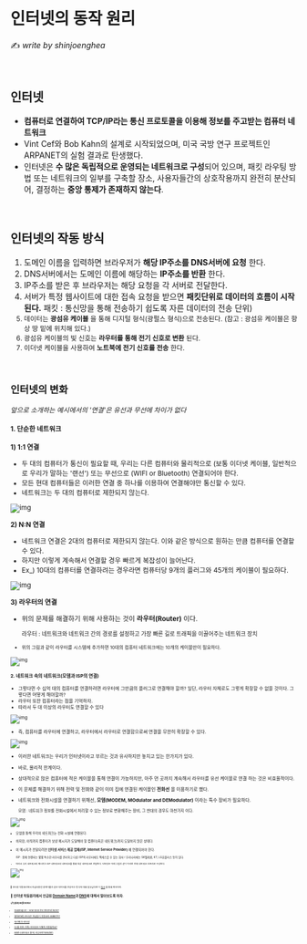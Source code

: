 # 인터넷의 동작 원리

:writing_hand: *write by shinjoenghea*

<BR>

## 인터넷

- **컴퓨터로 연결하여 TCP/IP라는 통신 프로토콜을 이용해 정보를 주고받는 컴퓨터 네트워크**
- Vint Cef와 Bob Kahn의 설계로 시작되었으며, 미국 국방 연구 프로젝트인 ARPANET의 실험 결과로 탄생했다.
- 인터넷은 **수 많은 독립적으로 운영되는 네트워크로 구성**되어 있으며, 패킷 라우팅 방법 또는 네트워크의 일부를 구축할 장소, 사용자들간의 상호작용까지 완전히 분산되어, 결정하는 **중앙 통제가 존재하지 않는다**.

<BR>

## 인터넷의 작동 방식

  1. 도메인 이름을 입력하면 브라우저가 **해당 IP주소를 DNS서버에 요청** 한다.
  2. DNS서버에서는 도메인 이름에 해당하는 **IP주소를 반환** 한다.
  3. IP주소를 받은 후 브라우저는 해당 요청을 각 서버로 전달한다.
  4. 서버가 특정 웹사이트에 대한 접속 요청을 받으면 **패킷단위로 데이터의 흐름이 시작된다.**
     <SAMLL>패킷 : 통신망을 통해 전송하기 쉽도록 자른 데이터의 전송 단위)<SMALL>
  5. 데이터는 **광섬유 케이블** 을 통해 디지털 형식(광펄스 형식)으로 전송된다.
     (참고 : 광섬유 케이블은 항상 땅 밑에 위치해 있다.)
  6. 광섬유 케이블의 빛 신호는 **라우터를 통해 전기 신호로 변환** 된다.
  7. 이더넷 케이블을 사용하여 **노트북에 전기 신호를 전송** 한다.

<BR>

## 인터넷의 변화

*앞으로 소개하는 예시에서의 '연결'은 유선과 무선에 차이가 없다*

#### 1. 단순한 네트워크

**1) 1:1 연결**

- 두 대의 컴퓨터가 통신이 필요할 때, 우리는 다른 컴퓨터와 물리적으로 (보통 이더넷 케이블, 일반적으로 우리가 말하는 '랜선') 또는 무선으로 (WIFI or Bluetooth) 연결되어야 한다.
- 모든 현대 컴퓨터들은 이러한 연결 중 하나를 이용하여 연결해야만 통신할 수 있다.
- 네트워크는 두 대의 컴퓨터로 제한되지 않는다.


![img](https://media.vlpt.us/images/doomchit_3/post/0adb405a-6fab-48e2-b4d0-762c255b9d9c/1.png)



**2) N:N 연결**

- 네트워크 연결은 2대의 컴퓨터로 제한되지 않는다. 이와 같은 방식으로 원하는 만큼 컴퓨터를 연결할 수 있다. 
- 하지만 이렇게 계속해서 연결할 경우 빠르게 복잡성이 늘어난다.
- Ex_) 10대의 컴퓨터를 연결하려는 경우라면 컴퓨터당 9개의 플러그와 45개의 케이블이 필요하다.

![img](https://media.vlpt.us/images/doomchit_3/post/347572a8-3b5b-4b72-89fb-40091d17df10/2.png)



**3) 라우터의 연결**

- 위의 문제를 해결하기 위해 사용하는 것이 **라우터(Router)** 이다. 

  <small>라우터 : 네트워크와 네트워크 간의 경로를 설정하고 가장 빠른 길로 트래픽을 이끌어주는 네트워크 장치<small>

- 위의 그림과 같이 라우터를 시스템에 추가하면 10대의 컴퓨터 네트워크에는 10개의 케이블만이 필요하다.

![img](https://media.vlpt.us/images/doomchit_3/post/6334de99-3d4d-427d-a31b-74b485650f3d/3.png)



####  2. 네트워크 속의 네트워크(모뎀과 ISP의 연결)

- 그렇다면 수 십억 대의 컴퓨터를 연결하려면 라우터에 그만큼의 플러그로 연결해야 할까?
  일단, 라우터 자체로도 그렇게 확장할 수 없을 것이다. 그렇다면 어떻게 해야할까?
- 라우터 또한 컴퓨터라는 점을 기억하자.
- 따라서 두 대 이상의 라우터도 연결할 수 있다

![img](https://media.vlpt.us/images/doomchit_3/post/300c095e-770e-4091-bdb7-b17d14c1b691/4.png)

- 즉, 컴퓨터를 라우터에 연결하고, 라우터에서 라우터로 연결함으로써 연결을 무한히 확장할 수 있다.

![img](https://media.vlpt.us/images/doomchit_3/post/4676dc11-face-4266-92f2-68f51c38bbe0/internet-schema-5.png)

- 이러한 네트워크는 우리가 인터넷이라고 부르는 것과 유사하지만 놓치고 있는 한가지가 있다. 

- 바로, 물리적 한계이다.

- 상대적으로 많은 컴퓨터에 적은 케이블을 통해 연결이 가능하지만, 아주 먼 곳까지 계속해서 라우터를 유선 케이블로 연결 하는 것은 비효율적이다.

- 이 문제를 해결하기 위해 전력 및 전화와 같이 이미 집에 연결된 케이블인 **전화선** 을 이용하기로 했다.

- 네트워크와 전화시설을 연결하기 위해선, **모뎀(MODEM, MOdulator and DEModulator)** 이라는 특수 장비가 필요하다.

  <small>모뎀 : 네트워크 정보를 전화시설에서 처리할 수 있는 정보로 변환해주는 장비, 그 반대의 경우도 마찬가지 이다.<small>

![img](https://media.vlpt.us/images/doomchit_3/post/37085ff4-19f0-4c3b-9ac2-58a520cf52c6/6.png)



- 모뎀을 통해 우리의 네트워크는 전화 시설에 연결된다. 

- 하지만, 아직까지 컴퓨터가 보낸 메시지가 도달해야 할 컴퓨터(혹은 네트워크)까지 도달하지 않은 상태다.

- 이 메시지가 전달되려면 **인터넷 서비스 제공 업체(ISP, Internet Service Provider)** 에 연결되어야 한다.

  <SMALL>ISP :  함께 연결되는 몇몇 특수한 라우터를 관리하고 다른 ISP의 라우터에도 액세스할 수 있는 회사 / 우리나라에는 SK텔레콤, KT, LG유플러스 등이 있다.<SMALL>

- 따라서 우리 네트워크의 메시지는 ISP 네트워크의 네트워크를 통해 대상 네트워크로 전달된다. 인터넷은 아래 그림과 같이 이러한 전체 네트워크 인프라로 구성된다.

![img](https://media.vlpt.us/images/doomchit_3/post/63e641a9-59db-4130-9e96-d97ede4aa3b8/7.png)

<BR>

:pushpin: 인터넷 작동원리에서 언급되었던 광케이블과 같은 데이터를 전송하는 방식에 대해 알고싶다면 이 [링크](https://youtu.be/ZhEf7e4kopM) 를 통해 확인하자.

:pushpin: 인터넷 작동원리에서 언급된 [Domain Name](./[Internet]What%20is%20Domain%20Name.md)과 [DNS]([Internet]DNS%20and%20how%20it%20works.md)에 대해서 알아보도록 하자.
<br>
-----------

##### :clipboard: [참조] Reference

- [roadmap.sh - How does the internet work?](https://roadmap.sh/guides/what-is-internet)
- [[Internet] 인터넷? 개념잡기 작동원리-IMBETPY](https://velog.io/@doomchit_3/Internet-internet-what-how-IMBETPY)

- [위키백과-인터넷](https://ko.wikipedia.org/wiki/%EC%9D%B8%ED%84%B0%EB%84%B7)
- [[나를 위한 기록]-인터넷은 어떻게 작동될까요?](https://iamhyuki.github.io/internet/%EC%9D%B8%ED%84%B0%EB%84%B7%EC%9D%80-%EC%96%B4%EB%96%BB%EA%B2%8C-%EB%8F%99%EC%9E%91%ED%95%98%EB%8A%94%EA%B0%80/)

- [Elliot-[네트워크 용어] 라우터란?(Router)](https://puzzle-puzzle.tistory.com/entry/네트워크-용어-라우터란-Router)

